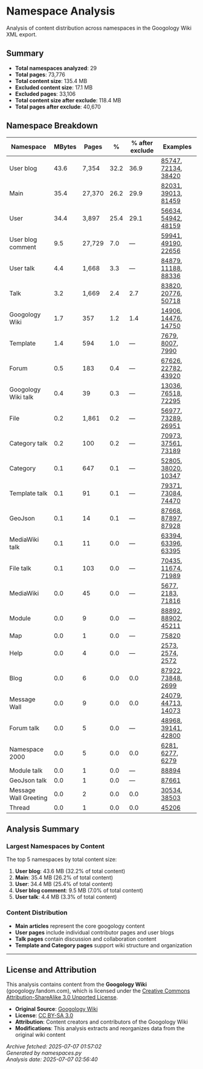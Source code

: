 # Namespace Analysis

Analysis of content distribution across namespaces in the Googology Wiki XML export.

## Summary

- **Total namespaces analyzed**: 29
- **Total pages**: 73,776
- **Total content size**: 135.4 MB
- **Excluded content size**: 17.1 MB
- **Excluded pages**: 33,106
- **Total content size after exclude**: 118.4 MB
- **Total pages after exclude**: 40,670

## Namespace Breakdown

| Namespace | MBytes | Pages | % | % after exclude | Examples |
|-----------|--------|-------|---|-----------------|----------|
| User blog | 43.6 | 7,354 | 32.2 | 36.9 | [85747](https://googology.fandom.com/?curid=85747), [72134](https://googology.fandom.com/?curid=72134), [38420](https://googology.fandom.com/?curid=38420) |
| Main | 35.4 | 27,370 | 26.2 | 29.9 | [82031](https://googology.fandom.com/?curid=82031), [39013](https://googology.fandom.com/?curid=39013), [81459](https://googology.fandom.com/?curid=81459) |
| User | 34.4 | 3,897 | 25.4 | 29.1 | [56634](https://googology.fandom.com/?curid=56634), [54942](https://googology.fandom.com/?curid=54942), [48159](https://googology.fandom.com/?curid=48159) |
| User blog comment | 9.5 | 27,729 | 7.0 | — | [59941](https://googology.fandom.com/?curid=59941), [49190](https://googology.fandom.com/?curid=49190), [22656](https://googology.fandom.com/?curid=22656) |
| User talk | 4.4 | 1,668 | 3.3 | — | [84879](https://googology.fandom.com/?curid=84879), [11188](https://googology.fandom.com/?curid=11188), [88336](https://googology.fandom.com/?curid=88336) |
| Talk | 3.2 | 1,669 | 2.4 | 2.7 | [83820](https://googology.fandom.com/?curid=83820), [20776](https://googology.fandom.com/?curid=20776), [50718](https://googology.fandom.com/?curid=50718) |
| Googology Wiki | 1.7 | 357 | 1.2 | 1.4 | [14906](https://googology.fandom.com/?curid=14906), [14476](https://googology.fandom.com/?curid=14476), [14750](https://googology.fandom.com/?curid=14750) |
| Template | 1.4 | 594 | 1.0 | — | [7679](https://googology.fandom.com/?curid=7679), [8007](https://googology.fandom.com/?curid=8007), [7990](https://googology.fandom.com/?curid=7990) |
| Forum | 0.5 | 183 | 0.4 | — | [67626](https://googology.fandom.com/?curid=67626), [22782](https://googology.fandom.com/?curid=22782), [43920](https://googology.fandom.com/?curid=43920) |
| Googology Wiki talk | 0.4 | 39 | 0.3 | — | [13036](https://googology.fandom.com/?curid=13036), [76518](https://googology.fandom.com/?curid=76518), [72295](https://googology.fandom.com/?curid=72295) |
| File | 0.2 | 1,861 | 0.2 | — | [56977](https://googology.fandom.com/?curid=56977), [73289](https://googology.fandom.com/?curid=73289), [26951](https://googology.fandom.com/?curid=26951) |
| Category talk | 0.2 | 100 | 0.2 | — | [70973](https://googology.fandom.com/?curid=70973), [37561](https://googology.fandom.com/?curid=37561), [73189](https://googology.fandom.com/?curid=73189) |
| Category | 0.1 | 647 | 0.1 | — | [52805](https://googology.fandom.com/?curid=52805), [38020](https://googology.fandom.com/?curid=38020), [10347](https://googology.fandom.com/?curid=10347) |
| Template talk | 0.1 | 91 | 0.1 | — | [79371](https://googology.fandom.com/?curid=79371), [73084](https://googology.fandom.com/?curid=73084), [74470](https://googology.fandom.com/?curid=74470) |
| GeoJson | 0.1 | 14 | 0.1 | — | [87668](https://googology.fandom.com/?curid=87668), [87897](https://googology.fandom.com/?curid=87897), [87928](https://googology.fandom.com/?curid=87928) |
| MediaWiki talk | 0.1 | 11 | 0.0 | — | [63394](https://googology.fandom.com/?curid=63394), [63396](https://googology.fandom.com/?curid=63396), [63395](https://googology.fandom.com/?curid=63395) |
| File talk | 0.1 | 103 | 0.0 | — | [70435](https://googology.fandom.com/?curid=70435), [11674](https://googology.fandom.com/?curid=11674), [71989](https://googology.fandom.com/?curid=71989) |
| MediaWiki | 0.0 | 45 | 0.0 | — | [5677](https://googology.fandom.com/?curid=5677), [2183](https://googology.fandom.com/?curid=2183), [71816](https://googology.fandom.com/?curid=71816) |
| Module | 0.0 | 9 | 0.0 | — | [88892](https://googology.fandom.com/?curid=88892), [88902](https://googology.fandom.com/?curid=88902), [45211](https://googology.fandom.com/?curid=45211) |
| Map | 0.0 | 1 | 0.0 | — | [75820](https://googology.fandom.com/?curid=75820) |
| Help | 0.0 | 4 | 0.0 | — | [2573](https://googology.fandom.com/?curid=2573), [2574](https://googology.fandom.com/?curid=2574), [2572](https://googology.fandom.com/?curid=2572) |
| Blog | 0.0 | 6 | 0.0 | 0.0 | [87922](https://googology.fandom.com/?curid=87922), [73848](https://googology.fandom.com/?curid=73848), [2699](https://googology.fandom.com/?curid=2699) |
| Message Wall | 0.0 | 9 | 0.0 | 0.0 | [24079](https://googology.fandom.com/?curid=24079), [44713](https://googology.fandom.com/?curid=44713), [14073](https://googology.fandom.com/?curid=14073) |
| Forum talk | 0.0 | 5 | 0.0 | — | [48968](https://googology.fandom.com/?curid=48968), [39141](https://googology.fandom.com/?curid=39141), [42800](https://googology.fandom.com/?curid=42800) |
| Namespace 2000 | 0.0 | 5 | 0.0 | 0.0 | [6281](https://googology.fandom.com/?curid=6281), [6277](https://googology.fandom.com/?curid=6277), [6279](https://googology.fandom.com/?curid=6279) |
| Module talk | 0.0 | 1 | 0.0 | — | [88894](https://googology.fandom.com/?curid=88894) |
| GeoJson talk | 0.0 | 1 | 0.0 | — | [87661](https://googology.fandom.com/?curid=87661) |
| Message Wall Greeting | 0.0 | 2 | 0.0 | 0.0 | [30534](https://googology.fandom.com/?curid=30534), [38503](https://googology.fandom.com/?curid=38503) |
| Thread | 0.0 | 1 | 0.0 | 0.0 | [45206](https://googology.fandom.com/?curid=45206) |

## Analysis Summary

### Largest Namespaces by Content
The top 5 namespaces by total content size:

1. **User blog**: 43.6 MB (32.2% of total content)
2. **Main**: 35.4 MB (26.2% of total content)
3. **User**: 34.4 MB (25.4% of total content)
4. **User blog comment**: 9.5 MB (7.0% of total content)
5. **User talk**: 4.4 MB (3.3% of total content)

### Content Distribution
- **Main articles** represent the core googology content
- **User pages** include individual contributor pages and user blogs
- **Talk pages** contain discussion and collaboration content
- **Template and Category pages** support wiki structure and organization
---

## License and Attribution

This analysis contains content from the **Googology Wiki** (googology.fandom.com), which is licensed under the [Creative Commons Attribution-ShareAlike 3.0 Unported License](https://creativecommons.org/licenses/by-sa/3.0/).

- **Original Source**: [Googology Wiki](https://googology.fandom.com)
- **License**: [CC BY-SA 3.0](https://creativecommons.org/licenses/by-sa/3.0/)
- **Attribution**: Content creators and contributors of the Googology Wiki
- **Modifications**: This analysis extracts and reorganizes data from the original wiki content

*Archive fetched: 2025-07-07 01:57:02*  
*Generated by namespaces.py*  
*Analysis date: 2025-07-07 02:56:40*
